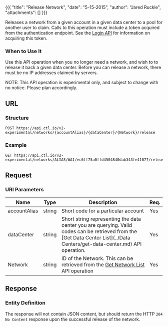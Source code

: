 {{{
  "title": "Release Network",
  "date": "5-15-2015",
  "author": "Jared Ruckle",
  "attachments": []
}}}

Releases a network from a given account in a given data center to a pool for another user to claim. Calls to this operation must include a token acquired from the authentication endpoint. See the [Login API](../Authentication/login.md) for information on acquiring this token.

### When to Use It

Use this API operation when you no longer need a network, and wish to to release it back a given data center. Before you can release a network, there must be no IP addresses claimed by servers.

  NOTE: This API operation is experimental only, and subject to change with no notice. Please plan accordingly.

## URL

### Structure

    POST https://api.ctl.io/v2-experimental/networks/{accountAlias}/{dataCenter}/{Network}/release

### Example

    GET https://api.ctl.io/v2-experimental/networks/ALIAS/WA1/ec6ff75a0ffd4504840dab343fe41077/release

## Request

### URI Parameters

| Name | Type | Description | Req. |
| --- | --- | --- | --- |
| accountAlias | string | Short code for a particular account | Yes |
| dataCenter | string | Short string representing the data center you are querying. Valid codes can be retrieved from the [Get Data Center List](../Data Centers/get-data-center.md) API operation. | Yes |
| Network | string | ID of the Network. This can be retrieved from the [Get Network List](../Networks/get-network-list.md) API operation | Yes |

## Response

### Entity Definition

The response will not contain JSON content, but should return the HTTP `204 No Content` response upon the successful release of the network.

